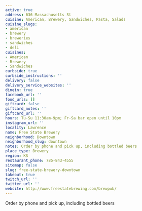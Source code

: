 ```yaml
---
active: true
address: 636 Massachusetts St
cuisine: American, Brewery, Sandwiches, Pasta, Salads
cuisine_slugs:
- american
- brewery
- breweries
- sandwiches
- deli
cuisines:
- American
- Brewery
- Sandwiches
curbside: true
curbside_instructions: ''
delivery: false
delivery_service_websites: ''
dinein: true
facebook_url: ''
food_urls: []
giftcard: false
giftcard_notes: ''
giftcard_url: ''
hours: Tu-Su 11:30am-9pm; Fr-Sa bar open until 10pm
instagram_url: ''
locality: Lawrence
name: Free State Brewery
neighborhood: Downtown
neighborhood_slug: downtown
notes: Order by phone and pick up, including bottled beers
place_type: Brewery
region: KS
restaurant_phone: 785-843-4555
sitemap: false
slug: free-state-brewery-downtown
takeout: true
twitch_url: ''
twitter_url: ''
website: http://www.freestatebrewing.com/brewpub/
---
```


Order by phone and pick up, including bottled beers